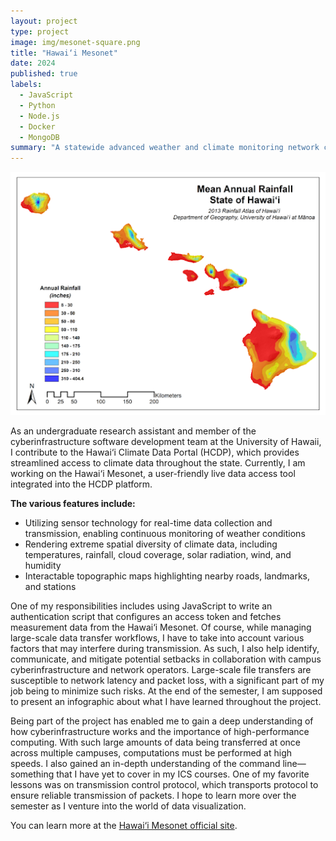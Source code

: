```yaml
---
layout: project
type: project
image: img/mesonet-square.png
title: "Hawai‘i Mesonet"
date: 2024
published: true
labels:
  - JavaScript
  - Python
  - Node.js
  - Docker
  - MongoDB
summary: "A statewide advanced weather and climate monitoring network comprising approximately 100 stations."
---
```

<p align="center">
  <img src="../img/mesonet-full.png" />
</p>

As an undergraduate research assistant and member of the cyberinfrastructure software development team at the University of Hawaii, I contribute to the Hawai‘i Climate Data Portal (HCDP), which provides streamlined access to climate data throughout the state. Currently, I am working on the Hawai‘i Mesonet, a user-friendly live data access tool integrated into the HCDP platform.

**The various features include:**
* Utilizing sensor technology for real-time data collection and transmission, enabling continuous monitoring of weather conditions
* Rendering extreme spatial diversity of climate data, including temperatures, rainfall, cloud coverage, solar radiation, wind, and humidity
* Interactable topographic maps highlighting nearby roads, landmarks, and stations

One of my responsibilities includes using JavaScript to write an authentication script that configures an access token and fetches measurement data from the Hawai‘i Mesonet. Of course, while managing large-scale data transfer workflows, I have to take into account various factors that may interfere during transmission. As such, I also help identify, communicate, and mitigate potential setbacks in collaboration with campus cyberinfrastructure and network operators. Large-scale file transfers are susceptible to network latency and packet loss, with a significant part of my job being to minimize such risks. At the end of the semester, I am supposed to present an infographic about what I have learned throughout the project.

Being part of the project has enabled me to gain a deep understanding of how cyberinfrastructure works and the importance of high-performance computing. With such large amounts of data being transferred at once across multiple campuses, computations must be performed at high speeds. I also gained an in-depth understanding of the command line—something that I have yet to cover in my ICS courses. One of my favorite lessons was on transmission control protocol, which transports protocol to ensure reliable transmission of packets. I hope to learn more over the semester as I venture into the world of data visualization.

You can learn more at the [Hawai‘i Mesonet official site](https://www.hawaii.edu/climate-data-portal/hawaii-mesonet/).
